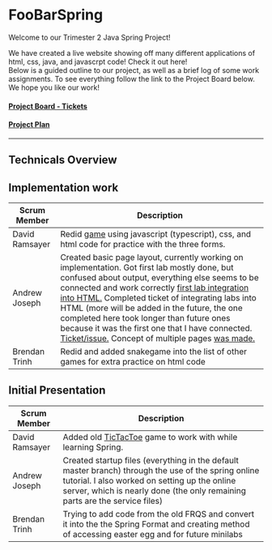 # FooBarSpring
Welcome to our Trimester 2 Java Spring Project!


We have created a live website showing off many different applications of html, css, java, and javascrpt code! Check it out here! <br>
Below is a guided outline to our project, as well as a brief log of some work assignments. To see everything follow the link to the Project Board below. <br>
We hope you like our work! 

#### [Project Board - Tickets](https://github.com/AndrewPhilipJoseph/FooBarSpring/projects/1)
#### [Project Plan](https://docs.google.com/document/d/1BfC11oQnmn8DtsHVdqGQ3fDUcyWNKPyixhZ0jkPgNaM)

------------------------------------------------

## **Technicals Overview**

## **Implementation work**
| Scrum Member | Description |
|--------|-------|
| David Ramsayer | Redid [game](https://github.com/AndrewPhilipJoseph/FooBarSpring/tree/Other/src/main/resources/static/TicTacToe) using javascript (typescript), css, and html code for practice with the three forms. |
| Andrew Joseph  |Created basic page layout, currently working on implementation. Got first lab mostly done, but confused about output, everything else seems to be connected and work correctly [first lab integration into HTML.](https://github.com/AndrewPhilipJoseph/FooBarSpring/blob/Other/src/main/resources/templates/AndrewLabs/CoinGame.html) Completed ticket of integrating labs into HTML (more will be added in the future, the one completed here took longer than future ones because it was the first one that I have connected. [Ticket/issue.](https://github.com/AndrewPhilipJoseph/FooBarSpring/issues/1) Concept of multiple pages [was made.](https://github.com/AndrewPhilipJoseph/FooBarSpring/blob/Other/src/main/resources/templates/AndrewLabs/AndrewMain.html)|
| Brendan Trinh  |Redid and added snakegame into the list of other games for extra practice on html code|



## **Initial Presentation**

| Scrum Member | Description |
|--------|-------|
| David Ramsayer | Added old [TicTacToe](https://github.com/AndrewPhilipJoseph/FooBarSpring/blob/main/src/src/Imports/TicTacToeUI.java) game to work with while learning Spring. |
| Andrew Joseph  |Created startup files (everything in the default master branch) through the use of the spring online tutorial. I also worked on setting up the online server, which is nearly done (the only remaining parts are the service files)|
| Brendan Trinh  |Trying to add code from the old FRQS and convert it into the the Spring Format and creating method of accessing easter egg and for future minilabs

